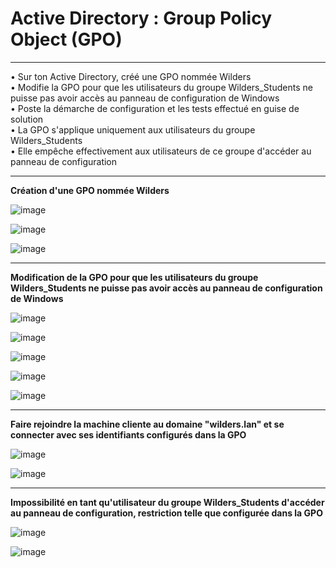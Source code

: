 # Active Directory : Group Policy Object (GPO)
_____

•	Sur ton Active Directory, créé une GPO nommée Wilders    
•	Modifie la GPO pour que les utilisateurs du groupe Wilders_Students ne puisse pas avoir accès au panneau de configuration de Windows    
•	Poste la démarche de configuration et les tests effectué en guise de solution    
•	La GPO s'applique uniquement aux utilisateurs du groupe Wilders_Students    
•	Elle empêche effectivement aux utilisateurs de ce groupe d'accéder au panneau de configuration   
  
____

**Création d'une GPO nommée Wilders**

![image](https://github.com/techerbeatrice/Active_Directory_GPO/assets/138071140/4c3380b9-4040-4407-818d-8420429e0796)

![image](https://github.com/techerbeatrice/Active_Directory_GPO/assets/138071140/3d1f1e06-6c20-4393-a590-8269eb7bc7fd)

![image](https://github.com/techerbeatrice/Active_Directory_GPO/assets/138071140/f98c05d4-e75e-42f2-8a40-b06f0b1ebbc3)
_______________

**Modification de la GPO pour que les utilisateurs du groupe Wilders_Students ne puisse pas avoir accès au panneau de configuration de Windows**

![image](https://github.com/techerbeatrice/Active_Directory_GPO/assets/138071140/a8109aa7-7493-42f5-9743-ecc80d91e1d2)

![image](https://github.com/techerbeatrice/Active_Directory_GPO/assets/138071140/54a02934-92f7-46e9-bdde-a349794cdc43)

![image](https://github.com/techerbeatrice/Active_Directory_GPO/assets/138071140/335e3100-7715-4118-ba0b-d48307d802bb)



![image](https://github.com/techerbeatrice/Active_Directory_GPO/assets/138071140/ebe095b7-0c6f-48dc-b791-f1c7cc8a3e60)

![image](https://github.com/techerbeatrice/Active_Directory_GPO/assets/138071140/4d5a80f9-21ce-417c-a349-34493abec418)

____

**Faire rejoindre la machine cliente au domaine "wilders.lan" et se connecter avec ses identifiants configurés dans la GPO**   

![image](https://github.com/techerbeatrice/Active_Directory_GPO/assets/138071140/6f236d3b-3668-4760-bf21-5a3a6e0cc1bd)

![image](https://github.com/techerbeatrice/Active_Directory_GPO/assets/138071140/3c881af0-3f63-4d01-af5d-931a153074a9)

_______

**Impossibilité en tant qu'utilisateur du groupe Wilders_Students d'accéder au panneau de configuration, restriction telle que configurée dans la GPO**   

![image](https://github.com/techerbeatrice/Active_Directory_GPO/assets/138071140/90248651-8b6a-4ff7-9da4-8722c70cd68d)

![image](https://github.com/techerbeatrice/Active_Directory_GPO/assets/138071140/01a2be55-2a6f-48b2-b1ca-aed5bdd58a65)

